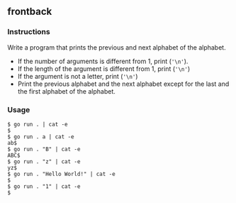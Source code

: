 ## frontback

### Instructions

Write a program that prints the previous and next alphabet of the alphabet.
- If the number of arguments is different from 1, print (`'\n'`).
- If the length of the argument is different from 1, print (`'\n'`)
- If the argument is not a letter, print (`'\n'`)
- Print the previous alphabet and the next alphabet except for the last and the first alphabet of the alphabet.

### Usage

```console
$ go run . | cat -e 
$
$ go run . a | cat -e
ab$
$ go run . "B" | cat -e
ABC$
$ go run . "z" | cat -e
yz$
$ go run . "Hello World!" | cat -e
$
$ go run . "1" | cat -e
$
```
